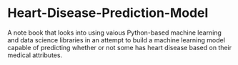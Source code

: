 # Heart-Disease-Prediction-Model

A note book that looks into using vaious Python-based machine learning and data science libraries in an attempt to build a machine learning model capable of predicting whether or not some has heart disease based on their medical attributes.
